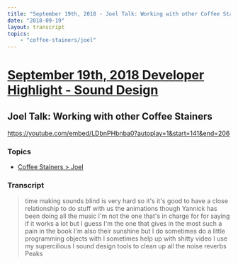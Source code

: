 ```yaml
---
title: "September 19th, 2018 - Joel Talk: Working with other Coffee Stainers"
date: "2018-09-19"
layout: transcript
topics: 
    - "coffee-stainers/joel"
---
```

# [September 19th, 2018 Developer Highlight - Sound Design](../2018-09-19.md)
## Joel Talk: Working with other Coffee Stainers
https://youtube.com/embed/LDbnPHbnba0?autoplay=1&start=141&end=206
### Topics
* [Coffee Stainers > Joel](../topics/coffee-stainers/joel.md)

### Transcript

> time making sounds blind is very hard so
> it's it's good to have a close
> relationship to do stuff with us the
> animations though Yannick has been doing
> all the music I'm not the one that's in
> charge for for saying if it works a lot
> but I guess I'm the one that gives in
> the most such a pain in the book I'm
> also their sunshine but I do sometimes
> do a little programming objects with I
> sometimes help up with shitty video I
> use my supercilious I sound design tools
> to clean up all the noise reverbs Peaks
